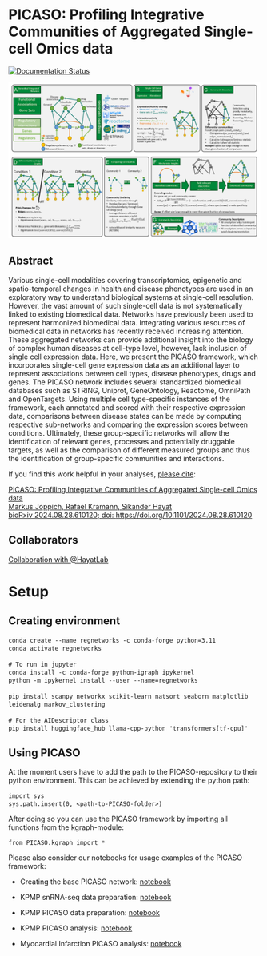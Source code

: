 # PICASO: Profiling Integrative Communities of Aggregated Single-cell Omics data

[![Documentation Status](https://readthedocs.org/projects/picaso/badge/?version=latest)](https://picaso.readthedocs.io/en/latest/?badge=latest)

![alt text](./docs/picaso_framework.png "PICASO Framework")

## Abstract

Various single-cell modalities covering transcriptomics, epigenetic and spatio-temporal changes in health and disease phenotypes are used in an exploratory way to understand biological systems at single-cell resolution. However, the vast amount of such single-cell data is not systematically linked to existing biomedical data. Networks have previously been used to represent harmonized biomedical data. Integrating various resources of biomedical data in networks  has recently received increasing attention. These aggregated networks can provide additional insight into the biology of complex human diseases at cell-type level, however, lack inclusion of single cell expression data. Here, we present the PICASO framework, which incorporates single-cell gene expression data as an additional layer to represent associations between cell types, disease phenotypes, drugs and genes. The PICASO network includes several standardized biomedical databases such as STRING, Uniprot, GeneOntology, Reactome, OmniPath and OpenTargets. Using multiple cell type-specific instances of the framework, each annotated and scored with their respective expression data, comparisons between disease states can be made by computing respective sub-networks and comparing the expression scores between conditions. Ultimately, these group-specific networks will allow the identification of relevant genes, processes and potentially druggable targets, as well as the comparison of different measured groups and thus the identification of group-specific communities and interactions.

If you find this work helpful in your analyses, [please cite](https://www.biorxiv.org/content/10.1101/2024.08.28.610120v1):

[PICASO: Profiling Integrative Communities of Aggregated Single-cell Omics data](https://www.biorxiv.org/content/10.1101/2024.08.28.610120v1) \
[Markus Joppich, Rafael Kramann, Sikander Hayat](https://www.biorxiv.org/content/10.1101/2024.08.28.610120v1) \
[bioRxiv 2024.08.28.610120; doi: https://doi.org/10.1101/2024.08.28.610120 ](https://www.biorxiv.org/content/10.1101/2024.08.28.610120v1)

## Collaborators

[Collaboration with @HayatLab](https://github.com/hayatlab)

# Setup

## Creating environment

    conda create --name regnetworks -c conda-forge python=3.11
    conda activate regnetworks

    # To run in jupyter
    conda install -c conda-forge python-igraph ipykernel
    python -m ipykernel install --user --name=regnetworks

    pip install scanpy networkx scikit-learn natsort seaborn matplotlib leidenalg markov_clustering

    # For the AIDescriptor class
    pip install huggingface_hub llama-cpp-python 'transformers[tf-cpu]'

## Using PICASO

At the moment users have to add the path to the PICASO-repository to their python environment. This can be achieved by extending the python path:

    import sys
    sys.path.insert(0, <path-to-PICASO-folder>)

After doing so you can use the PICASO framework by importing all functions from the kgraph-module:

    from PICASO.kgraph import *

Please also consider our notebooks for usage examples of the PICASO framework:

- Creating the base PICASO network: [notebook](./scripts/create_basic_knowledgegraph.ipynb)

- KPMP snRNA-seq data preparation: [notebook](./kpmp/process_snrna.ipynb)

- KPMP PICASO data preparation: [notebook](./kpmp/kpmp_celltype_zone_prepare.ipynb)

- KPMP PICASO analysis: [notebook](./scripts/kpmp_celltype_zone_diff_analysis_objectified.ipynb)


- Myocardial Infarction PICASO analysis: [notebook](./scripts/mi_celltype_zone_diff_analysis.ipynb)



